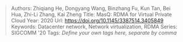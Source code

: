 > Authors: Zhiqiang He, Dongyang Wang, Binzhang Fu, Kun Tan, Bei Hua, Zhi-Li Zhang, Kai Zheng
> Title: MasQ: RDMA for Virtual Private Cloud
> Year: 2020
> Url: https://doi.org/10.1145/3387514.3405849
> Keywords: Datacenter network, Network virtualization, RDMA
> Series: SIGCOMM '20
> Tags: *Define your own tags here, separate by comma*